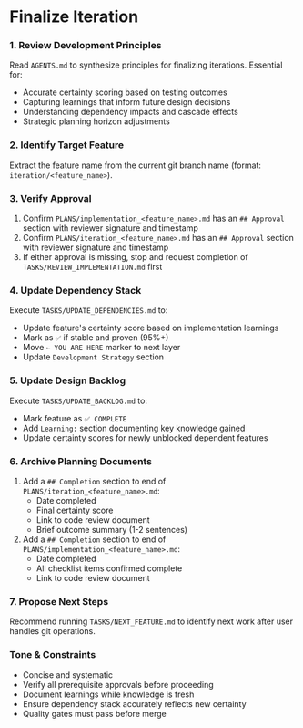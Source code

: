 # Finalize Iteration

### 1. Review Development Principles

Read `AGENTS.md` to synthesize principles for finalizing iterations. Essential for:
-   Accurate certainty scoring based on testing outcomes
-   Capturing learnings that inform future design decisions
-   Understanding dependency impacts and cascade effects
-   Strategic planning horizon adjustments

### 2. Identify Target Feature

Extract the feature name from the current git branch name (format: `iteration/<feature_name>`).

### 3. Verify Approval

1.  Confirm `PLANS/implementation_<feature_name>.md` has an `## Approval` section with reviewer signature and timestamp
2.  Confirm `PLANS/iteration_<feature_name>.md` has an `## Approval` section with reviewer signature and timestamp
3.  If either approval is missing, stop and request completion of `TASKS/REVIEW_IMPLEMENTATION.md` first

### 4. Update Dependency Stack

Execute `TASKS/UPDATE_DEPENDENCIES.md` to:
-   Update feature's certainty score based on implementation learnings
-   Mark as `✅` if stable and proven (95%+)
-   Move `← YOU ARE HERE` marker to next layer
-   Update `Development Strategy` section

### 5. Update Design Backlog

Execute `TASKS/UPDATE_BACKLOG.md` to:
-   Mark feature as `✅ COMPLETE`
-   Add `Learning:` section documenting key knowledge gained
-   Update certainty scores for newly unblocked dependent features

### 6. Archive Planning Documents

1.  Add a `## Completion` section to end of `PLANS/iteration_<feature_name>.md`:
    -   Date completed
    -   Final certainty score
    -   Link to code review document
    -   Brief outcome summary (1-2 sentences)
2.  Add a `## Completion` section to end of `PLANS/implementation_<feature_name>.md`:
    -   Date completed
    -   All checklist items confirmed complete
    -   Link to code review document

### 7. Propose Next Steps

Recommend running `TASKS/NEXT_FEATURE.md` to identify next work after user handles git operations.

### Tone & Constraints

-   Concise and systematic
-   Verify all prerequisite approvals before proceeding
-   Document learnings while knowledge is fresh
-   Ensure dependency stack accurately reflects new certainty
-   Quality gates must pass before merge
